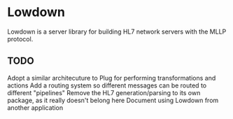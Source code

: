 # Lowdown

Lowdown is a server library for building HL7 network servers with the MLLP protocol.

## TODO

Adopt a similar architecuture to Plug for performing transformations and actions
Add a routing system so different messages can be routed to different "pipelines"
Remove the HL7 generation/parsing to its own package, as it really doesn't belong here
Document using Lowdown from another application
